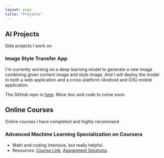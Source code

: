 ```yaml
---
layout: page
title: "Projects"
---
```

## AI Projects
Side projects I work on

### Image Style Transfer App
I'm currently working on a deep learning model to generate a new image combining given content image and style image. And I will deploy the model to both a web application and a cross-platform (Android and iOS) mobile application.

The GitHub repo is [here](https://github.com/huijunzhao-ds/style-transfer). More doc and code to come soon.


## Online Courses
Online courses I have completed and highly recommand

### Advanced Machine Learning Specialization on Coursera
- Math and coding intensive, but really helpful.
- Resources: [Course Link](https://www.coursera.org/specializations/aml), [Assignment Solutions](https://github.com/huijunzhao-ds/advanced-machine-learning).




